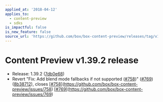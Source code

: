 ```yaml
---
applied_at: '2018-04-12'
applies_to:
  - content-preview
  - sdks
is_impactful: false
is_new_feature: false
source_url: 'https://github.com/box/box-content-preview/releases/tag/v1.39.2'
---
```


# Content Preview v1.39.2 release


* Release: 1.39.2 ([7db0e68](https://github.com/box/box-content-preview/commit[7db0e68](https://github.com/box/box-content-preview/commit/7db0e68)))
* Revert "Fix: Add blend mode fallbacks if not supported ([#758](https://github.com/box/box-content-preview/pull/758))" ([#769](https://github.com/box/box-content-preview/pull/769)) ([8b38712](https://github.com/box/box-content-preview/commit[8b38712](https://github.com/box/box-content-preview/commit/8b38712))), closes [[#758](https://github.com/box/box-content-preview/pull/758)](https://github.com/box/box-content-preview/issues/758) [[#769](https://github.com/box/box-content-preview/pull/769)](https://github.com/box/box-content-preview/issues/769)



